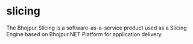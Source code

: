 # slicing
The Bhojpur Slicing is a software-as-a-service product used as a Slicing Engine based on Bhojpur.NET Platform for application delivery.
